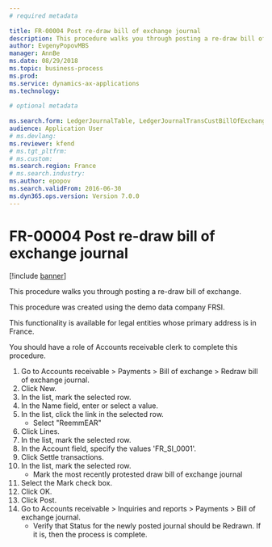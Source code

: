 ```yaml
--- 
# required metadata 
 
title: FR-00004 Post re-draw bill of exchange journal
description: This procedure walks you through posting a re-draw bill of exchange. 
author: EvgenyPopovMBS
manager: AnnBe 
ms.date: 08/29/2018
ms.topic: business-process 
ms.prod:  
ms.service: dynamics-ax-applications 
ms.technology:  
 
# optional metadata 
 
ms.search.form: LedgerJournalTable, LedgerJournalTransCustBillOfExchange, CustOpenTrans   
audience: Application User 
# ms.devlang:  
ms.reviewer: kfend
# ms.tgt_pltfrm:  
# ms.custom:  
ms.search.region: France
# ms.search.industry: 
ms.author: epopov
ms.search.validFrom: 2016-06-30 
ms.dyn365.ops.version: Version 7.0.0 
---
```

# FR-00004 Post re-draw bill of exchange journal

[!include [banner](../../includes/banner.md)]

This procedure walks you through posting a re-draw bill of exchange.

This procedure was created using the demo data company FRSI. 

This functionality is available for legal entities whose primary address is in France.

You should have a role of Accounts receivable clerk to complete this procedure.

1. Go to Accounts receivable > Payments > Bill of exchange > Redraw bill of exchange journal.
2. Click New.
3. In the list, mark the selected row.
4. In the Name field, enter or select a value.
5. In the list, click the link in the selected row.
    * Select "ReemmEAR"  
6. Click Lines.
7. In the list, mark the selected row.
8. In the Account field, specify the values 'FR_SI_0001'.
9. Click Settle transactions.
10. In the list, mark the selected row.
    * Mark the most recently protested draw bill of exchange journal  
11. Select the Mark check box.
12. Click OK.
13. Click Post.
14. Go to Accounts receivable > Inquiries and reports > Payments > Bill of exchange journal.
    * Verify that Status for the newly posted journal should be Redrawn. If it is, then the process is complete.  

